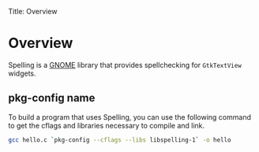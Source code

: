 Title: Overview

# Overview

Spelling is a [GNOME](https://www.gnome.org/) library that provides spellchecking
for `GtkTextView` widgets.

##  pkg-config name

To build a program that uses Spelling, you can use the following command to get
the cflags and libraries necessary to compile and link.

```sh
gcc hello.c `pkg-config --cflags --libs libspelling-1` -o hello
```
